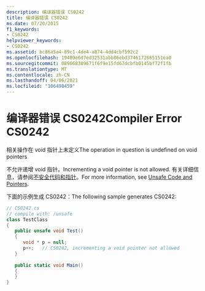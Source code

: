 ```yaml
---
description: 编译器错误 CS0242
title: 编译器错误 CS0242
ms.date: 07/20/2015
f1_keywords:
- CS0242
helpviewer_keywords:
- CS0242
ms.assetid: bc86a5a4-89c1-4de4-a874-4dd4cbf592c2
ms.openlocfilehash: 19489e6d7ed32531abb86ebd3746172665151ea0
ms.sourcegitcommit: 089068389671f6f9e15fd67dcbfb0145bf72f1fb
ms.translationtype: MT
ms.contentlocale: zh-CN
ms.lasthandoff: 04/06/2021
ms.locfileid: "106498459"
---
```

# <a name="compiler-error-cs0242"></a><span data-ttu-id="f8e81-103">编译器错误 CS0242</span><span class="sxs-lookup"><span data-stu-id="f8e81-103">Compiler Error CS0242</span></span>

<span data-ttu-id="f8e81-104">相关操作在 void 指针上未定义</span><span class="sxs-lookup"><span data-stu-id="f8e81-104">The operation in question is undefined on void pointers</span></span>  
  
 <span data-ttu-id="f8e81-105">不允许递增 void 指针。</span><span class="sxs-lookup"><span data-stu-id="f8e81-105">Incrementing a void pointer is not allowed.</span></span> <span data-ttu-id="f8e81-106">有关详细信息，请参阅[不安全代码和指针](../language-reference/unsafe-code.md)。</span><span class="sxs-lookup"><span data-stu-id="f8e81-106">For more information, see [Unsafe Code and Pointers](../language-reference/unsafe-code.md).</span></span>  
  
 <span data-ttu-id="f8e81-107">下面的示例生成 CS0242：</span><span class="sxs-lookup"><span data-stu-id="f8e81-107">The following sample generates CS0242:</span></span>  
  
```csharp  
// CS0242.cs  
// compile with: /unsafe  
class TestClass  
{  
   public unsafe void Test()  
   {  
      void * p = null;  
      p++;   // CS0242, incrementing a void pointer not allowed  
   }  
  
   public static void Main()  
   {  
   }  
}  
```
